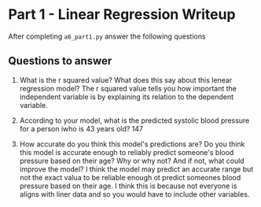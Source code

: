 # Part 1 - Linear Regression Writeup

After completing `a6_part1.py` answer the following questions

## Questions to answer

1. What is the r squared value?  What does this say about this lenear regression model?
The r squared value tells you how important the independent variable is by explaining its relation to the dependent variable.

2. According to your model, what is the predicted systolic blood pressure for a person iwho is 43 years old?
147

3. How accurate do you think this model's predictions are?  Do you think this model is accurate enough to reliably predict someone's blood pressure based on their age?  Why or why not?  And if not, what could improve the model?
I think the model may predict an accurate range but not the exact valua to be reliable enough ot predict someones blood pressure based on their age. I think this is because not everyone is aligns with liner data and so you would have to include other variables. 